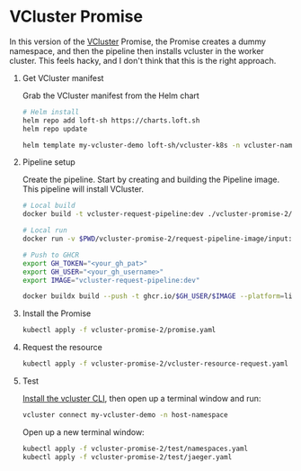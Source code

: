 # VCluster Promise

In this version of the [VCluster](https://www.vcluster.com/)  Promise, the Promise creates a dummy namespace, and then the pipeline then installs vcluster in the worker cluster. This feels hacky, and I don't think that this is the right approach.

1. Get VCluster manifest

    Grab the VCluster manifest from the Helm chart

    ```bash
    # Helm install
    helm repo add loft-sh https://charts.loft.sh
    helm repo update

    helm template my-vcluster-demo loft-sh/vcluster-k8s -n vcluster-namespace > vcluster-promise-2/request-pipeline-image/vcluster.yaml
    ```

2. Pipeline setup

    Create the pipeline. Start by creating and building the Pipeline image. This pipeline will install VCluster.

    ```bash
    # Local build
    docker build -t vcluster-request-pipeline:dev ./vcluster-promise-2/request-pipeline-image/

    # Local run
    docker run -v $PWD/vcluster-promise-2/request-pipeline-image/input:/input -v $PWD/vcluster-promise-2/request-pipeline-image/output:/output vcluster-request-pipeline:dev

    # Push to GHCR
    export GH_TOKEN="<your_gh_pat>"
    export GH_USER="<your_gh_username>"
    export IMAGE="vcluster-request-pipeline:dev"

    docker buildx build --push -t ghcr.io/$GH_USER/$IMAGE --platform=linux/arm64,linux/amd64 ./vcluster-promise-2/request-pipeline-image/
    ```

3. Install the Promise

    ```bash
    kubectl apply -f vcluster-promise-2/promise.yaml
    ```

4. Request the resource

    ```bash
    kubectl apply -f vcluster-promise-2/vcluster-resource-request.yaml
    ```

5. Test

    [Install the vcluster CLI](https://www.vcluster.com/docs/getting-started/setup), then open up a terminal window and run:

    ```bash
    vcluster connect my-vcluster-demo -n host-namespace
    ```

    Open up a new terminal window:

    ```bash
    kubectl apply -f vcluster-promise-2/test/namespaces.yaml
    kubectl apply -f vcluster-promise-2/test/jaeger.yaml
    ```
